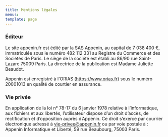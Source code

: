 ```yaml
---
title: Mentions légales
menus:
template: page
---
```

### Éditeur

Le site appenin.fr est édité par la SAS Appenin, au capital de 7 038 400 €, immatriculée sous le numéro 482 112 331 au Registre du Commerce et des Sociétés de Paris.
Le siège de la société est établi au 86/90 rue Saint-Lazare 75009 Paris.
La directrice de la publication est Madame Juliette Beaudot.

Appenin est enregistré à l'ORIAS (https://www.orias.fr) sous le numéro 20001013 en qualité de courtier en assurance.

### Vie privée

En application de la loi n° 78-17 du 6 janvier 1978 relative à l’informatique, aux fichiers et aux libertés, l’utilisateur dispose d’un droit d’accès, de rectification et d’opposition auprès d’Appenin. Ce droit s’exerce par courrier électronique adressé à <a href="mailto:vie-privee@appenin.fr">vie-privee@appenin.fr</a> ou par voie postale à : Appenin Informatique et Liberté, 59 rue Beaubourg, 75003 Paris.
